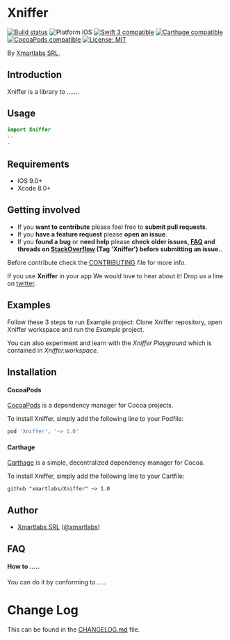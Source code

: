 # Xniffer

<p align="left">
<a href="https://travis-ci.org/xmartlabs/Xniffer"><img src="https://travis-ci.org/xmartlabs/Xniffer.svg?branch=master" alt="Build status" /></a>
<img src="https://img.shields.io/badge/platform-iOS-blue.svg?style=flat" alt="Platform iOS" />
<a href="https://developer.apple.com/swift"><img src="https://img.shields.io/badge/swift3-compatible-4BC51D.svg?style=flat" alt="Swift 3 compatible" /></a>
<a href="https://github.com/Carthage/Carthage"><img src="https://img.shields.io/badge/Carthage-compatible-4BC51D.svg?style=flat" alt="Carthage compatible" /></a>
<a href="https://cocoapods.org/pods/XLActionController"><img src="https://img.shields.io/cocoapods/v/Xniffer.svg" alt="CocoaPods compatible" /></a>
<a href="https://raw.githubusercontent.com/xmartlabs/Xniffer/master/LICENSE"><img src="http://img.shields.io/badge/license-MIT-blue.svg?style=flat" alt="License: MIT" /></a>
</p>

By [Xmartlabs SRL](http://xmartlabs.com).

## Introduction

Xniffer is a library to .......

<!-- <img src="Example/Xniffer.gif" width="300"/> -->

## Usage

```swift
import Xniffer
..
.
```

## Requirements

* iOS 9.0+
* Xcode 8.0+

## Getting involved

* If you **want to contribute** please feel free to **submit pull requests**.
* If you **have a feature request** please **open an issue**.
* If you **found a bug** or **need help** please **check older issues, [FAQ](#faq) and threads on [StackOverflow](http://stackoverflow.com/questions/tagged/Xniffer) (Tag 'Xniffer') before submitting an issue.**.

Before contribute check the [CONTRIBUTING](https://github.com/xmartlabs/Xniffer/blob/master/CONTRIBUTING.md) file for more info.

If you use **Xniffer** in your app We would love to hear about it! Drop us a line on [twitter](https://twitter.com/xmartlabs).

## Examples

Follow these 3 steps to run Example project: Clone Xniffer repository, open Xniffer workspace and run the *Example* project.

You can also experiment and learn with the *Xniffer Playground* which is contained in *Xniffer.workspace*.

## Installation

#### CocoaPods

[CocoaPods](https://cocoapods.org/) is a dependency manager for Cocoa projects.

To install Xniffer, simply add the following line to your Podfile:

```ruby
pod 'Xniffer', '~> 1.0'
```

#### Carthage

[Carthage](https://github.com/Carthage/Carthage) is a simple, decentralized dependency manager for Cocoa.

To install Xniffer, simply add the following line to your Cartfile:

```ogdl
github "xmartlabs/Xniffer" ~> 1.0
```

## Author

* [Xmartlabs SRL](https://github.com/xmartlabs) ([@xmartlabs](https://twitter.com/xmartlabs))

## FAQ

#### How to .....

You can do it by conforming to .....

# Change Log

This can be found in the [CHANGELOG.md](CHANGELOG.md) file.
